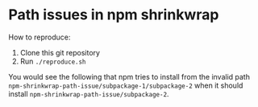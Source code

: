 Path issues in npm shrinkwrap
=============================

How to reproduce:

1. Clone this git repository
2. Run `./reproduce.sh`

You would see the following that npm tries to install from the invalid path `npm-shrinkwrap-path-issue/subpackage-1/subpackage-2` when it should install `npm-shrinkwrap-path-issue/subpackage-2`.